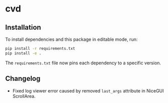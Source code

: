 # cvd

## Installation

To install dependencies and this package in editable mode, run:

```bash
pip install -r requirements.txt
pip install -e .
```

The `requirements.txt` file now pins each dependency to a specific version.

## Changelog

- Fixed log viewer error caused by removed `last_args` attribute in NiceGUI ScrollArea.
